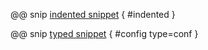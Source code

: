 @@ snip [indented snippet](../../test/scala/Snippets.scala) { #indented }

@@ snip [typed snippet](../../test/scala/Snippets.scala) { #config type=conf }
